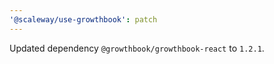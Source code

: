 ```yaml
---
'@scaleway/use-growthbook': patch
---
```


Updated dependency `@growthbook/growthbook-react` to `1.2.1`.
